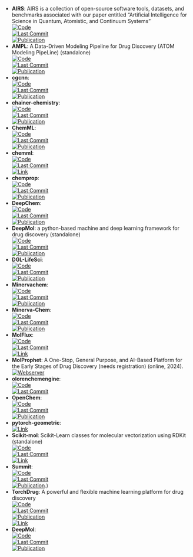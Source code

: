 - **AIRS**: AIRS is a collection of open-source software tools, datasets, and benchmarks associated with our paper entitled “Artificial Intelligence for Science in Quantum, Atomistic, and Continuum Systems”  
	[![Code](https://img.shields.io/github/stars/divelab/AIRS?style=for-the-badge&logo=github)](https://github.com/divelab/AIRS/tree/main)  
	[![Last Commit](https://img.shields.io/github/last-commit/divelab/AIRS?style=for-the-badge&logo=github)](https://github.com/divelab/AIRS/tree/main)  
	[![Publication](https://img.shields.io/badge/Publication-Citations:0-blue?style=for-the-badge&logo=bookstack)](https://doi.org/10.48550/arXiv.2307.08423)  
- **AMPL**: A Data-Driven Modeling Pipeline for Drug Discovery (ATOM Modeling PipeLine) (standalone)  
	[![Code](https://img.shields.io/github/stars/ATOMconsortium/AMPL?style=for-the-badge&logo=github)](https://github.com/ATOMconsortium/AMPL)  
	[![Last Commit](https://img.shields.io/github/last-commit/ATOMconsortium/AMPL?style=for-the-badge&logo=github)](https://github.com/ATOMconsortium/AMPL)  
	[![Publication](https://img.shields.io/badge/Publication-Citations:55-blue?style=for-the-badge&logo=bookstack)](https://doi.org/10.1021/acs.jcim.9b01053)  
- **cgcnn**:   
	[![Code](https://img.shields.io/github/stars/txie-93/cgcnn?style=for-the-badge&logo=github)](https://github.com/txie-93/cgcnn)  
	[![Last Commit](https://img.shields.io/github/last-commit/txie-93/cgcnn?style=for-the-badge&logo=github)](https://github.com/txie-93/cgcnn)  
	[![Publication](https://img.shields.io/badge/Publication-Citations:1220-blue?style=for-the-badge&logo=bookstack)](https://doi.org/10.1103/PhysRevLett.120.145301)  
- **chainer-chemistry**:   
	[![Code](https://img.shields.io/github/stars/chainer/chainer-chemistry?style=for-the-badge&logo=github)](https://github.com/chainer/chainer-chemistry)  
	[![Last Commit](https://img.shields.io/github/last-commit/chainer/chainer-chemistry?style=for-the-badge&logo=github)](https://github.com/chainer/chainer-chemistry)  
	[![Publication](https://img.shields.io/badge/Publication-Citations:N/A-blue?style=for-the-badge&logo=arxiv)](https://arxiv.org/abs/1807.01985)  
- **ChemML**:   
	[![Code](https://img.shields.io/github/stars/hachmannlab/chemml?style=for-the-badge&logo=github)](https://github.com/hachmannlab/chemml)  
	[![Last Commit](https://img.shields.io/github/last-commit/hachmannlab/chemml?style=for-the-badge&logo=github)](https://github.com/hachmannlab/chemml)  
	[![Publication](https://img.shields.io/badge/Publication-Citations:41-blue?style=for-the-badge&logo=bookstack)](https://doi.org/10.1002/wcms.1458)  
- **chemml**:   
	[![Code](https://img.shields.io/github/stars/hachmannlab/chemml?style=for-the-badge&logo=github)](https://github.com/hachmannlab/chemml)  
	[![Last Commit](https://img.shields.io/github/last-commit/hachmannlab/chemml?style=for-the-badge&logo=github)](https://github.com/hachmannlab/chemml)  
	[![Link](https://img.shields.io/badge/Link-online-brightgreen?style=for-the-badge&logo=cachet&logoColor=65FF8F)](https://hachmannlab.github.io/chemml/)  
- **chemprop**:   
	[![Code](https://img.shields.io/github/stars/chemprop/chemprop?style=for-the-badge&logo=github)](https://github.com/chemprop/chemprop)  
	[![Last Commit](https://img.shields.io/github/last-commit/chemprop/chemprop?style=for-the-badge&logo=github)](https://github.com/chemprop/chemprop)  
	[![Publication](https://img.shields.io/badge/Publication-Citations:870-blue?style=for-the-badge&logo=bookstack)](https://doi.org/10.1021/acs.jcim.9b00237)  
- **DeepChem**:   
	[![Code](https://img.shields.io/github/stars/deepchem/deepchem?style=for-the-badge&logo=github)](https://github.com/deepchem/deepchem)  
	[![Last Commit](https://img.shields.io/github/last-commit/deepchem/deepchem?style=for-the-badge&logo=github)](https://github.com/deepchem/deepchem)  
	[![Publication](https://img.shields.io/badge/Publication-Citations:N/A-blue?style=for-the-badge&logo=bookstack)](https://books.google.fr/books/about/Deep_Learning_for_the_Life_Sciences.html?id=5uiRDwAAQBAJ&redir_esc=y)  
- **DeepMol**: a python-based machine and deep learning framework for drug discovery (standalone)  
	[![Code](https://img.shields.io/github/stars/BioSystemsUM/DeepMol?style=for-the-badge&logo=github)](https://github.com/BioSystemsUM/DeepMol)  
	[![Last Commit](https://img.shields.io/github/last-commit/BioSystemsUM/DeepMol?style=for-the-badge&logo=github)](https://github.com/BioSystemsUM/DeepMol)  
	[![Publication](https://img.shields.io/badge/Publication-Citations:0-blue?style=for-the-badge&logo=bookstack)](https://doi.org/10.1101/2024.05.27.595849)  
- **DGL-LifeSci**:   
	[![Code](https://img.shields.io/github/stars/awslabs/dgl-lifesci?style=for-the-badge&logo=github)](https://github.com/awslabs/dgl-lifesci)  
	[![Last Commit](https://img.shields.io/github/last-commit/awslabs/dgl-lifesci?style=for-the-badge&logo=github)](https://github.com/awslabs/dgl-lifesci)  
	[![Publication](https://img.shields.io/badge/Publication-Citations:87-blue?style=for-the-badge&logo=bookstack)](https://doi.org/10.1021/acsomega.1c04017)  
- **Minervachem**:   
	[![Code](https://img.shields.io/github/stars/lanl/minervachem?style=for-the-badge&logo=github)](https://github.com/lanl/minervachem)  
	[![Last Commit](https://img.shields.io/github/last-commit/lanl/minervachem?style=for-the-badge&logo=github)](https://github.com/lanl/minervachem)  
	[![Publication](https://img.shields.io/badge/Publication-Citations:0-blue?style=for-the-badge&logo=arxiv)](https://doi.org/10.26434/chemrxiv-2024-r81c8)  
- **Minerva-Chem**:   
	[![Code](https://img.shields.io/github/stars/lanl/minervachem?style=for-the-badge&logo=github)](https://github.com/lanl/minervachem)  
	[![Last Commit](https://img.shields.io/github/last-commit/lanl/minervachem?style=for-the-badge&logo=github)](https://github.com/lanl/minervachem)  
	[![Publication](https://img.shields.io/badge/Publication-Citations:0-blue?style=for-the-badge&logo=arxiv)](https://doi.org/10.26434/chemrxiv-2024-r81c8)  
- **MolFlux**:   
	[![Code](https://img.shields.io/github/stars/Exscientia/molflux?style=for-the-badge&logo=github)](https://github.com/Exscientia/molflux)  
	[![Last Commit](https://img.shields.io/github/last-commit/Exscientia/molflux?style=for-the-badge&logo=github)](https://github.com/Exscientia/molflux)  
	[![Link](https://img.shields.io/badge/Link-online-brightgreen?style=for-the-badge&logo=cachet&logoColor=65FF8F)](https://exscientia.github.io/molflux/)  
- **MolProphet**: A One-Stop, General Purpose, and AI-Based Platform for the Early Stages of Drug Discovery (needs registration) (online, 2024).  
	[![Webserver](https://img.shields.io/badge/Webserver-offline-red?style=for-the-badge&logo=xamarin&logoColor=red)](https://www.molprophet.com/)  
- **olorenchemengine**:   
	[![Code](https://img.shields.io/github/stars/Oloren-AI/olorenchemengine?style=for-the-badge&logo=github)](https://github.com/Oloren-AI/olorenchemengine)  
	[![Last Commit](https://img.shields.io/github/last-commit/Oloren-AI/olorenchemengine?style=for-the-badge&logo=github)](https://github.com/Oloren-AI/olorenchemengine)  
- **OpenChem**:   
	[![Code](https://img.shields.io/github/stars/Mariewelt/OpenChem?style=for-the-badge&logo=github)](https://github.com/Mariewelt/OpenChem)  
	[![Last Commit](https://img.shields.io/github/last-commit/Mariewelt/OpenChem?style=for-the-badge&logo=github)](https://github.com/Mariewelt/OpenChem)  
	[![Publication](https://img.shields.io/badge/Publication-Citations:46-blue?style=for-the-badge&logo=bookstack)](https://doi.org/10.1021/acs.jcim.0c00971)  
- **pytorch-geometric**:   
	[![Link](https://img.shields.io/badge/Link-online-brightgreen?style=for-the-badge&logo=cachet&logoColor=65FF8F)](https://pytorch-geometric.readthedocs.io/en/latest/)  
- **Scikit-mol**: Scikit-Learn classes for molecular vectorization using RDKit (standalone)  
	[![Code](https://img.shields.io/github/stars/EBjerrum/scikit-mol?style=for-the-badge&logo=github)](https://github.com/EBjerrum/scikit-mol)  
	[![Last Commit](https://img.shields.io/github/last-commit/EBjerrum/scikit-mol?style=for-the-badge&logo=github)](https://github.com/EBjerrum/scikit-mol)  
	[![Link](https://img.shields.io/badge/Link-online-brightgreen?style=for-the-badge&logo=cachet&logoColor=65FF8F)](https://pypi.org/project/scikit-mol/)  
- **Summit**:   
	[![Code](https://img.shields.io/github/stars/sustainable-processes/summit?style=for-the-badge&logo=github)](https://github.com/sustainable-processes/summit)  
	[![Last Commit](https://img.shields.io/github/last-commit/sustainable-processes/summit?style=for-the-badge&logo=github)](https://github.com/sustainable-processes/summit)  
	[![Publication](https://img.shields.io/badge/Publication-Citations:0-blue?style=for-the-badge&logo=bookstack)](https://doi.org/10.1002/cmtd.202000051).)  
- **TorchDrug**: A powerful and flexible machine learning platform for drug discovery  
	[![Code](https://img.shields.io/github/stars/DeepGraphLearning/torchdrug?style=for-the-badge&logo=github)](https://github.com/DeepGraphLearning/torchdrug/)  
	[![Last Commit](https://img.shields.io/github/last-commit/DeepGraphLearning/torchdrug?style=for-the-badge&logo=github)](https://github.com/DeepGraphLearning/torchdrug/)  
	[![Publication](https://img.shields.io/badge/Publication-Citations:0-blue?style=for-the-badge&logo=bookstack)](https://doi.org/10.48550/arXiv.2202.08320)  
	[![Link](https://img.shields.io/badge/Link-online-brightgreen?style=for-the-badge&logo=cachet&logoColor=65FF8F)](https://torchdrug.ai/)  
- **DeepMol**:   
	[![Code](https://img.shields.io/github/stars/BioSystemsUM/DeepMol?style=for-the-badge&logo=github)](https://github.com/BioSystemsUM/DeepMol)  
	[![Last Commit](https://img.shields.io/github/last-commit/BioSystemsUM/DeepMol?style=for-the-badge&logo=github)](https://github.com/BioSystemsUM/DeepMol)  
	[![Publication](https://img.shields.io/badge/Publication-Citations:0-blue?style=for-the-badge&logo=bookstack)](https://doi.org/10.1101/2024.05.27.595849)  
